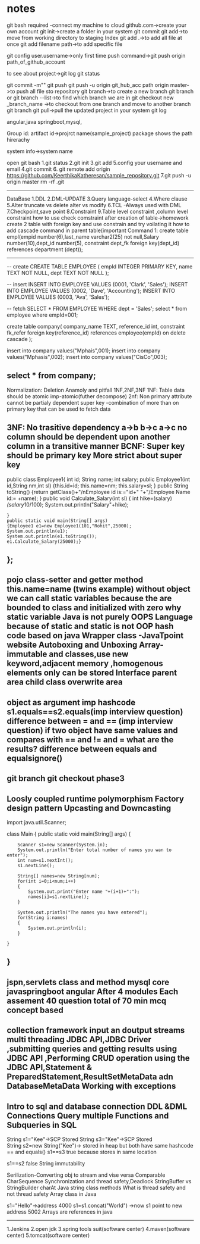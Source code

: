 # notes

git bash required -connect my machine to cloud
github.com->create your own account
git init->create a folder in your system
git commit
git add->to move from working directory to staging Index
git add .->to add all file at once
git add filename path->to add specific file

git config user.username->only first time
push command->git push origin path_of_github_account

to see about project->git log
git status

git commit -m"<Message>"
git push
git push -u origin git_hub_acc path origin master->to push all file sto repository
git branch<branch-name>->to create a new branch
git branch or git branch --list->to find which branch we are in 
git checkout new _branch_name ->to checkout from one branch and move to another branch
git branch <name-of-branch-to-merge-in>
git pull->pull the updated project in your system
git log

angular,java springboot,mysql,


Group id:
artifact id->projrct name(sample_project)
package shows the path hirerachy


system info->system name

open git bash
1.git status
2.git init
3.git add
5.config your username and email
4.git commit
6. git remote add origin https://github.com/KeerthikaKatheresan/sample_repository.git
7.git push -u origin master
rm -rf .git


----------------------------------------------------------------------------------------------------------------------------------------------------------------------------------------------------------------------------------------------
DataBase
1.DDL
2.DML-UPDATE 
3.Query language-select
4.Where clause
5.Alter 
truncate vs delete
alter vs modify
6.TCL -Always used with DML 
7.Checkpoint,save point
8.Constraint
9.Table level constraint ,column level constraint
how to use check comstraint after creation of table->homework
create 2 table with foreign key and use constrain and try voilating it
how to add cascade command in parent table(important 
Command 1:
create table empl(empid number(6),last_name varchar2(25) not null,Salary number(10),dept_id number(5),
constraint dept_fk foreign key(dept_id) references department (dept));

-------------------------------------------------------------------------------------------

-- create
CREATE TABLE EMPLOYEE (
  empId INTEGER PRIMARY KEY,
  name TEXT NOT NULL,
  dept TEXT NOT NULL
);

-- insert
INSERT INTO EMPLOYEE VALUES (0001, 'Clark', 'Sales');
INSERT INTO EMPLOYEE VALUES (0002, 'Dave', 'Accounting');
INSERT INTO EMPLOYEE VALUES (0003, 'Ava', 'Sales');

-- fetch 
SELECT * FROM EMPLOYEE WHERE dept = 'Sales';
select * from employee where empId=001;

create table company(
company_name TEXT,
reference_id int,
constraint fk_refer foreign key(reference_id)
references employee(empId) on delete cascade
);

insert into company values("Mphais",001);
insert into company values("Mphasis",002);
insert into company values("CisCo",003);

select * from company;
-----------------------------------------------------------------------------------
Normalization:
	Deletion Anamoly and pitfall
1NF,2NF,3NF
1NF:
	Table data should be atomic imp-atomic(futher decompose)
2nf:
	Non primary attribute cannot be partialy dependent
super key -combination of more than on primary key that can be used to fetch data

3NF:
	No trasitive dependency
a->b b->c a->c
	no column should be dependent upon another column in a transitive manner
BCNF:
	Super key should be primary key
	More strict about super key
-------------------------------------------------------------------------------------------

public class Employee1{
	int id;
	String name;
	int salary;
	public Employee1(int id,String nm,int sl)
	{this.id=id;
	this.name=nm;
	this.salary=sl;
	}
	public String toString()
	{return getClass()+"/nEmployee id is:="id+" "+"/Employee Name id:= +name);
	}
	public void Calculate_Salary(int sl)
	{
	 int hike=(salary)*(salary*10/100);
	 System.out.println("Salary"+hike);
	 
	}
	public static void main(String[] args)
	{Employee1 e1=new Employee1(101,"Rohit",25000);
	System.out.println(e1);
	System.out.println(e1.toString());
	e1.Calculate_Salary(25000);}
};
--------------------------------------
pojo class-setter and getter method
this.name=name (twins example)
without object we can call static variables because the are bounded to class and initialized with zero
why static variable
Java is not purely OOPS Language because of static and static is not OOP 
hash code based on java
Wrapper class -JavaTpoint website
Autoboxing and Unboxing
Array-immutable and classes,use new keyword,adjacent memory ,homogenous elements only can be stored
Interface 
parent area 
child class overwrite area
-----------------------------------------------

object as argument imp
hashcode
s1.equals==s2.equals(imp interview question)
difference between = and == (imp interview question)
if two object have same values and compares with == and != and = what are the results?
difference between equals and equalsignore()
---------------------------------------
git branch
git checkout phase3
------------------
Loosly coupled runtime polymorphism
Factory design pattern
Upcasting and Downcasting
---------------------------
import java.util.Scanner;

class Main {
    public static void main(String[] args) {
        
        Scanner s1=new Scanner(System.in);
        System.out.println("Enter total number of names you wan to enter");
        int num=s1.nextInt();
        s1.nextLine();
        
        String[] names=new String[num];
        for(int i=0;i<num;i++)
        {
            System.out.print("Enter name "+(i+1)+":");
            names[i]=s1.nextLine();
        }
        
        System.out.println("The names you have entered");
        for(String i:names)
        {
            System.out.println(i);
        }
                
    }
}
---------------------------
jspn,servlets
class and method
mysql
core javaspringboot
angular
After 4 modules Each assement 40 question total of 70 min mcq concept based
----------------------------------

collection framework
input an doutput streams
multi threading
JDBC API,JDBC Driver ,submitting queries and getting results using JDBC API
,Performing CRUD operation using the JDBC API,Statement & PreparedStatement,ResultSetMetaData adn DatabaseMetaData
Working with exceptions
-------------------------------------------------------------------------------------------------------------------------------------------------------------------------------
Intro to sql and database connection
DDL &DML Connections
Query multiple 
Functions  and Subqueries in SQL
-------------------------------------
String s1="Kee"->SCP Stored
String s3="Kee"->SCP Stored		
String s2=new String("Kee")-> stored in heap
but both have same hashcode
== and equals()
s1==s3  true because stores in same location

s1==s2  false
String immutability

Serilization-Converting obj to stream and vise versa
Comparable 
CharSequence 
Synchronization and thread safety,Deadlock 
StringBuffer vs StringBuilder
charAt
Java string class methods
What is thread safety and not thread safety
Array class in Java



s1="Hello"->address 4000
s1=s1.concat("World") ->now s1 point to new address 5002
Arrays are references in java



-----------------------
1.Jenkins
2.open jdk
3.spring tools suit(software center)
4.maven(software center)
5.tomcat(software center)


